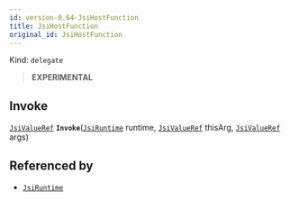 ```yaml
---
id: version-0.64-JsiHostFunction
title: JsiHostFunction
original_id: JsiHostFunction
---
```


Kind: `delegate`

> **EXPERIMENTAL**

## Invoke
[`JsiValueRef`](JsiValueRef) **`Invoke`**([`JsiRuntime`](JsiRuntime) runtime, [`JsiValueRef`](JsiValueRef) thisArg, [`JsiValueRef`](JsiValueRef) args)





## Referenced by
- [`JsiRuntime`](JsiRuntime)

